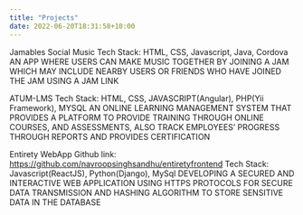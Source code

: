 ```yaml
---
title: "Projects"
date: 2022-06-20T18:31:58+10:00
---
```



Jamables Social Music
Tech Stack: HTML, CSS, Javascript, Java, Cordova
AN APP WHERE USERS CAN MAKE MUSIC TOGETHER BY JOINING A JAM WHICH MAY INCLUDE NEARBY USERS OR FRIENDS WHO HAVE JOINED THE JAM USING A JAM LINK


ATUM-LMS
Tech Stack: HTML, CSS, JAVASCRIPT(Angular), PHP(Yii Framework), MYSQL
AN ONLINE LEARNING MANAGEMENT SYSTEM THAT PROVIDES A PLATFORM TO PROVIDE TRAINING THROUGH ONLINE COURSES, AND ASSESSMENTS, ALSO TRACK EMPLOYEES’ PROGRESS THROUGH REPORTS AND PROVIDES CERTIFICATION


Entirety WebApp
Github link: https://github.com/navroopsinghsandhu/entiretyfrontend
Tech Stack: Javascript(ReactJS), Python(Django), MySql
DEVELOPING A SECURED AND INTERACTIVE WEB APPLICATION USING HTTPS PROTOCOLS FOR SECURE DATA TRANSMISSION AND HASHING ALGORITHM TO STORE SENSITIVE DATA IN THE DATABASE